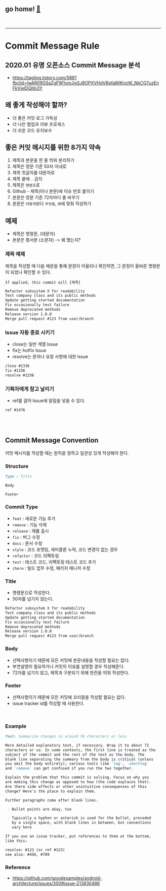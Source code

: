 ## go home! [:house_with_garden:](https://github.com/wnsgml972/midas_log)

<br/>

---

# Commit Message Rule

## 2020.01 유명 오픈소스 Commit Message 분석

* <https://tagilog.tistory.com/588?fbclid=IwAR09GSaZgFW1vmJjxSJ8OPXVHdVRpfaWlKnzW_NkCG7uzEnFkVieIDQhb3Y>

## 왜 좋게 작성해야 할까?

* 더 좋은 커밋 로그 가독성
* 더 나은 협업과 리뷰 프로세스
* 더 쉬운 코드 유지보수

## 좋은 커밋 메시지를 위한 8가지 약속

1. 제목과 본문을 한 줄 띄워 분리하기
2. 제목은 영문 기준 50자 이내로
3. 제목 첫글자를 대문자로
4. 제목 끝에 `.` 금지
5. 제목은 `명령조`로
6. Github - 제목(이나 본문)에 이슈 번호 붙이기
7. 본문은 영문 기준 72자마다 줄 바꾸기
8. 본문은 `어떻게`보다 `무엇을`, `왜`에 맞춰 작성하기

## 예제

* 제목은 명령문, (대문자)
* 본문은 평서문  (소문자)  -> 왜 했는지?

### 제목 예제

제목을 작성할 때 다음 예문을 통해 문장이 어울리나 확인하면, 그 문장이 올바른 명령문이 되었나 확인할 수 있다.

`If applied, this commit will {제목}`

~~~markdown
Refactor subsystem X for readability
Test company class and its public methods
Update getting started documentation
Fix occasionally test failure
Remove deprecated methods
Release version 1.0.0
Merge pull request #123 from user/branch
~~~

### Issue 자동 종료 시키기

* close는 일반 계열 Issue
* fix는 hotfix Issue
* resolve는 문의나 요청 사항에 대한 Issue

~~~markdown
close #1336
fix #1336
resolve #1336
~~~

### 기획자에게 참고 날리기

* ref를 걸어 Issue에 알림을 넣을 수 있다.

~~~markdown
ref #1476
~~~



<br/><br/>

## Commit Message Convention

커밋 메시지를 작성할 때는 원칙을 정하고 일관성 있게 작성해야 한다.

### Structure

~~~markdown
Type : Title

Body

Footer
~~~

### Commit Type

* `feat` : 새로운 기능 추가
* `remove` : 기능 삭제
* `release` : 제품 출시
* `fix` : 버그 수정
* `docs` : 문서 수정
* `style` : 코드 포맷팅, 세미콜론 누락, 코드 변경이 없는 경우
* `refactor` : 코드 리펙토링
* `test` : 테스트 코드, 리펙토링 테스트 코드 추가
* `chore` : 빌드 업무 수정, 패키지 매니저 수정

### Title

* 명령문으로 작성한다.
* 50자를 넘기지 않는다.

~~~markdown
Refactor subsystem X for readability
Test company class and its public methods
Update getting started documentation
Fix occasionally test failure
Remove deprecated methods
Release version 1.0.0
Merge pull request #123 from user/branch
~~~

### Body

* 선택사항이기 때문에 모든 커밋에 본문내용을 작성할 필요는 없다.
* 부연설명이 필요하거나 커밋의 이유를 설명할 경우 작성해준다.
* 72자를 넘기지 않고, 제목과 구분되기 위해 한칸을 띄워 작성한다.

### Footer

* 선택사항이기 때문에 모든 커밋에 꼬리말을 작성할 필요는 없다.
* issue tracker id를 작성할 때 사용한다.

<br/>

### Example

~~~markdown
feat: Summarize changes in around 50 characters or less

More detailed explanatory text, if necessary. Wrap it to about 72
characters or so. In some contexts, the first line is treated as the
subject of the commit and the rest of the text as the body. The
blank line separating the summary from the body is critical (unless
you omit the body entirely); various tools like `log`, `shortlog`
and `rebase` can get confused if you run the two together.

Explain the problem that this commit is solving. Focus on why you
are making this change as opposed to how (the code explains that).
Are there side effects or other unintuitive consequenses of this
change? Here's the place to explain them.

Further paragraphs come after blank lines.

 - Bullet points are okay, too

 - Typically a hyphen or asterisk is used for the bullet, preceded
   by a single space, with blank lines in between, but conventions
   vary here

If you use an issue tracker, put references to them at the bottom,
like this:

resolve: #123 (or ref #123)
see also: #456, #789
~~~

### Reference

* <https://github.com/googlesamples/android-architecture/issues/300#issue-213830486>